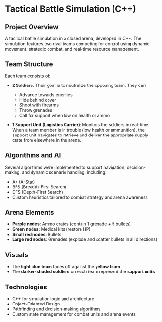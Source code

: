 # Tactical Battle Simulation (C++)

## Project Overview

A tactical battle simulation in a closed arena, developed in C++. 
The simulation features two rival teams competing for control using dynamic movement, strategic combat, and real-time resource management.

## Team Structure

Each team consists of:

- **2 Soldiers**: Their goal is to neutralize the opposing team. They can:
  - Advance towards enemies
  - Hide behind cover
  - Shoot with firearms
  - Throw grenades
  - Call for support when low on health or ammo

- **1 Support Unit (Logistics Carrier)**: Monitors the soldiers in real-time. When a team member is in trouble (low health or ammunition), the support unit navigates to retrieve and deliver the appropriate supply crate from elsewhere in the arena.

## Algorithms and AI

Several algorithms were implemented to support navigation, decision-making, and dynamic scenario handling, including:

- A* (A-Star)
- BFS (Breadth-First Search)
- DFS (Depth-First Search)
- Custom heuristics tailored to combat strategy and arena awareness

## Arena Elements

- **Purple nodes**: Ammo crates (contain 1 grenade + 5 bullets)
- **Green nodes**: Medical kits (restore HP)
- **Small red nodes**: Bullets
- **Large red nodes**: Grenades (explode and scatter bullets in all directions)

## Visuals

- The **light blue team** faces off against the **yellow team**
- The **darker-shaded soldiers** on each team represent the **support units**

## Technologies

- C++ for simulation logic and architecture
- Object-Oriented Design
- Pathfinding and decision-making algorithms
- Custom state management for combat units and arena events
